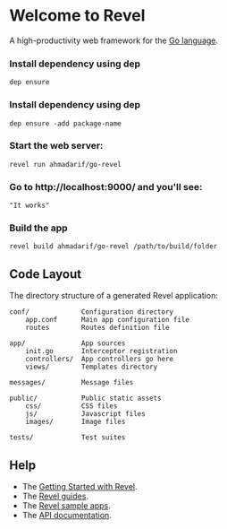 # Welcome to Revel

A high-productivity web framework for the [Go language](http://www.golang.org/).

### Install dependency using dep
```
dep ensure
```

### Install dependency using dep
```
dep ensure -add package-name
```

### Start the web server:
```
revel run ahmadarif/go-revel
```

### Go to http://localhost:9000/ and you'll see:
```
"It works"
```

### Build the app
```
revel build ahmadarif/go-revel /path/to/build/folder
```

## Code Layout

The directory structure of a generated Revel application:

    conf/             Configuration directory
        app.conf      Main app configuration file
        routes        Routes definition file

    app/              App sources
        init.go       Interceptor registration
        controllers/  App controllers go here
        views/        Templates directory

    messages/         Message files

    public/           Public static assets
        css/          CSS files
        js/           Javascript files
        images/       Image files

    tests/            Test suites


## Help

* The [Getting Started with Revel](http://revel.github.io/tutorial/gettingstarted.html).
* The [Revel guides](http://revel.github.io/manual/index.html).
* The [Revel sample apps](http://revel.github.io/examples/index.html).
* The [API documentation](https://godoc.org/github.com/revel/revel).

